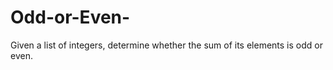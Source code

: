 # Odd-or-Even-
Given a list of integers, determine whether the sum of its elements is odd or even. 
